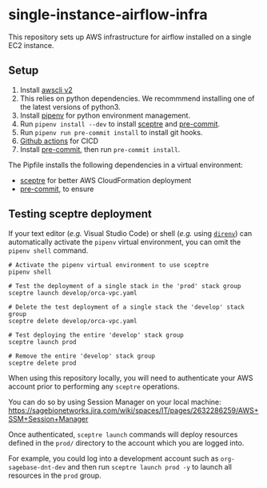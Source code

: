 # single-instance-airflow-infra

This repository sets up AWS infrastructure for airflow installed on a single EC2 instance.

## Setup

1. Install [awscli v2](https://docs.aws.amazon.com/cli/latest/userguide/install-cliv2.html)
1. This relies on python dependencies. We recommmend installing one of the latest versions of python3.
1. Install [pipenv](git@github.com:tthyer/infra-template.git) for python environment management.
1. Run `pipenv install --dev` to install [sceptre](https://sceptre.cloudreach.com/2.6.3/) and [pre-commit](https://pre-commit.com/).
1. Run `pipenv run pre-commit install` to install git hooks.
1. [Github actions](https://docs.github.com/en/actions) for CICD
1. Install [pre-commit](https://pre-commit.com/), then run `pre-commit install`.

The Pipfile installs the following dependencies in a virtual environment:
* [sceptre](https://sceptre.cloudreach.com/2.6.3/) for better AWS CloudFormation deployment
* [pre-commit](https://pre-commit.com/), to ensure

## Testing sceptre deployment

If your text editor (_e.g._ Visual Studio Code) or shell (_e.g._ using [`direnv`](https://direnv.net/)) can automatically activate the `pipenv` virtual environment, you can omit the `pipenv shell` command.

```
# Activate the pipenv virtual environment to use sceptre
pipenv shell

# Test the deployment of a single stack in the 'prod' stack group
sceptre launch develop/orca-vpc.yaml

# Delete the test deployment of a single stack the 'develop' stack group
sceptre delete develop/orca-vpc.yaml

# Test deploying the entire 'develop' stack group
sceptre launch prod

# Remove the entire 'develop' stack group
sceptre delete prod
```

When using this repository locally, you will need to authenticate your AWS account prior to performing any `sceptre` operations.

You can do so by using Session Manager on your local machine: https://sagebionetworks.jira.com/wiki/spaces/IT/pages/2632286259/AWS+SSM+Session+Manager

Once authenticated, `sceptre launch` commands will deploy resources defined in the `prod/` directory to the account which you are logged into.

For example, you could log into a development account such as `org-sagebase-dnt-dev` and then run `sceptre launch prod -y` to launch all resources in the `prod` group.
